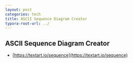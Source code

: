 ```yaml
---
layout: post
categories: tech
title: ASCII Sequence Diagram Creator
typora-root-url: ../
---
```

## ASCII Sequence Diagram Creator

- [https://textart.io/sequence](https://textart.io/sequence)

